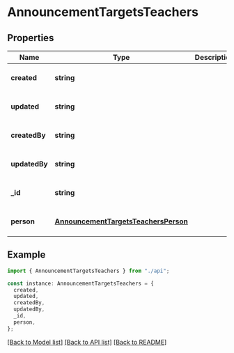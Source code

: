 # AnnouncementTargetsTeachers

## Properties

| Name          | Type                                                                          | Description | Notes                             |
| ------------- | ----------------------------------------------------------------------------- | ----------- | --------------------------------- |
| **created**   | **string**                                                                    |             | [optional] [default to undefined] |
| **updated**   | **string**                                                                    |             | [optional] [default to undefined] |
| **createdBy** | **string**                                                                    |             | [optional] [default to undefined] |
| **updatedBy** | **string**                                                                    |             | [optional] [default to undefined] |
| **\_id**      | **string**                                                                    |             | [optional] [default to undefined] |
| **person**    | [**AnnouncementTargetsTeachersPerson**](AnnouncementTargetsTeachersPerson.md) |             | [optional] [default to undefined] |

## Example

```typescript
import { AnnouncementTargetsTeachers } from "./api";

const instance: AnnouncementTargetsTeachers = {
  created,
  updated,
  createdBy,
  updatedBy,
  _id,
  person,
};
```

[[Back to Model list]](../README.md#documentation-for-models) [[Back to API list]](../README.md#documentation-for-api-endpoints) [[Back to README]](../README.md)
